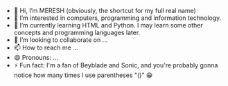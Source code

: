 - 👋 Hi, I’m MERESH (obviously, the shortcut for my full real name)
- 👀 I’m interested in computers, programming and information technology.
- 🌱 I’m currently learning HTML and Python. I may learn some other concepts and programming languages later.
- 💞️ I’m looking to collaborate on ...
- 📫 How to reach me ...
- 😄 Pronouns: ...
- ⚡ Fun fact: I'm a fan of Beyblade and Sonic, and you're probably gonna notice how many times I use parentheses "()" 😁 

<!---
MERESH56/MERESH56 is a ✨ special ✨ repository because its `README.md` (this file) appears on your GitHub profile.
You can click the Preview link to take a look at your changes.
--->
